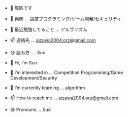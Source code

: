 - 👋 周防です
- 👀 興味 ... 競技プログラミング/ゲーム開発/セキュリティ
- 🌱 最近勉強してること ... アルゴリズム
- 📫 連絡先 ... aizawa2004.orz@gmail.com
- 😄 読み方: ... Suō


- 👋 Hi, I’m Suo
- 👀 I’m interested in ... Competition Programming/Game Development/Security
- 🌱 I’m currently learning ... algorithm
- 📫 How to reach me ... aizawa2004.orz@gmail.com
- 😄 Pronouns: ...Suō
